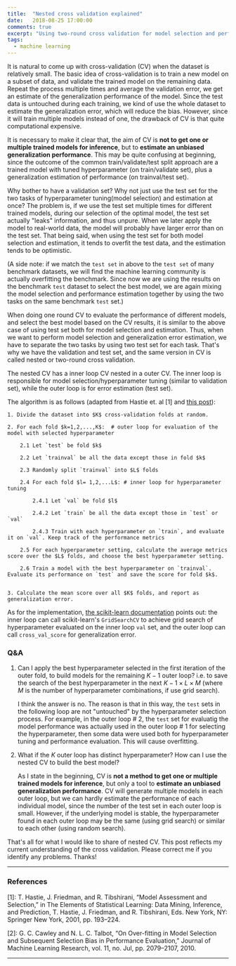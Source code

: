 ```yaml
---
title:  "Nested cross validation explained"
date:   2018-08-25 17:00:00
comments: true
excerpt: "Using two-round cross validation for model selection and performance evaluation."
tags:
  - machine learning
---
```


It is natural to come up with cross-validation (CV) when the dataset is relatively small. The basic idea of cross-validation is to train a new model on a subset of data, and validate the trained model on the remaining data. Repeat the process multiple times and average the validation error, we get an  estimate of the generalization performance of the model. Since the test data is untouched during each training, we kind of use the whole dataset to estimate the generalization error, which will reduce the bias. However, since it will train multiple models instead of one, the drawback of CV is that quite computational expensive.

It is necessary to make it clear that, the aim of CV is **not to get one or multiple trained models for inference**, but to **estimate an unbiased generalization performance**. This may be quite confusing at beginning, since the outcome of the common train/validate/test split approach are a trained model with tuned hyperparameter (on train/validate set), plus a generalization estimation of performance (on trainval/test set).

Why bother to have a validation set? Why not just use the test set for the two tasks of hyperparameter tuning(model selection) and estimation at once? The problem is, if we use the test set multiple times for different trained models, during our selection of the optimal model, the test set actually "leaks" information, and thus unpure. When we later apply the model to real-world data, the model will probably have larger error than on the test set. That being said, when using the test set for both model selection and estimation, it tends to overfit the test data, and the estimation tends to be optimistic.

(A side note: if we match the `test set` in above to the `test set` of many benchmark datasets, we will find the machine learning community is actually overfitting the benchmark. Since now we are using the results on the benchmark `test` dataset to select the best model, we are again mixing the model selection and performance estimation together by using the two tasks on the same benchmark `test` set.)

When doing one round CV to evaluate the performance of different models, and select the best model based on the CV results, it is similar to the above case of using test set both for model selection and estimation. Thus, when we want to perform model selection and generalization error estimation, we have to separate the two tasks by using two test set for each task. That's why we have the validation and test set, and the same version in CV is called nested or two-round cross validation.

The nested CV has a inner loop CV nested in a outer CV. The inner loop is responsible for model selection/hyperparameter tuning (similar to validation set), while the outer loop is for error estimation (test set).

The algorithm is as follows (adapted from Hastie et. al [1] and [this post](https://stats.stackexchange.com/questions/266225/step-by-step-explanation-of-k-fold-cross-validation-with-grid-search-to-optimise)):

```
1. Divide the dataset into $K$ cross-validation folds at random.

2. For each fold $k=1,2,...,K$:  # outer loop for evaluation of the model with selected hyperparameter

    2.1 Let `test` be fold $k$

    2.2 Let `trainval` be all the data except those in fold $k$

    2.3 Randomly split `trainval` into $L$ folds

    2.4 For each fold $l= 1,2,...L$: # inner loop for hyperparameter tuning

        2.4.1 Let `val` be fold $l$

        2.4.2 Let `train` be all the data except those in `test` or `val`

        2.4.3 Train with each hyperparameter on `train`, and evaluate it on `val`. Keep track of the performance metrics

    2.5 For each hyperparameter setting, calculate the average metrics score over the $L$ folds, and choose the best hyperparameter setting.

    2.6 Train a model with the best hyperparameter on `trainval`. Evaluate its performance on `test` and save the score for fold $k$.


3. Calculate the mean score over all $K$ folds, and report as generalization error.

```

As for the implementation, [the scikit-learn documentation](http://scikit-learn.org/stable/auto_examples/model_selection/plot_nested_cross_validation_iris.html) points out: the inner loop can call scikit-learn's `GridSearchCV` to achieve grid search of hyperparameter evaluated on the inner loop `val` set, and the outer loop can call `cross_val_score` for generalization error.


### Q&A

1. Can I apply the best hyperparameter selected in the first iteration of the outer fold, to build models for the remaining $K-1$ outer loop? i.e. to save the search of the best hyperparameter in the next $K-1 \times L \times M$ (where $M$ is the number of hyperparameter combinations, if use grid search).


    I think the answer is no. The reason is that in this way, the `test` sets in the following loop are not "untouched" by the hyperparameter selection process. For example, in the outer loop # $2$, the `test` set for evaluatig the model performance was actually used in the outer loop # $1$ for selecting the hyperparameter, then some data were used both for hyperparameter tuning and performance evaluation. This will cause overfitting.

2. What if the $K$ outer loop has distinct hyperparameter? How can I use the nested CV to build the best model?

    As I state in the beginning, CV is **not a method to get one or multiple trained models for inference**, but only a tool to **estimate an unbiased generalization performance**. CV will generate multiple models in each outer loop, but we can hardly estimate the performance of each individual model, since the number of the test set in each outer loop is small. However, if the underlying model is stable, the hyperparameter found in each outer loop may be the same (using grid search) or similar to each other (using random search).


That's all for what I would like to share of nested CV. This post reflects my current understanding of the cross validation. Please correct me if you identify any problems. Thanks!

---
### References

[1]: T. Hastie, J. Friedman, and R. Tibshirani, “Model Assessment and Selection,” in The Elements of Statistical Learning: Data Mining, Inference, and Prediction, T. Hastie, J. Friedman, and R. Tibshirani, Eds. New York, NY: Springer New York, 2001, pp. 193–224.


[2]: G. C. Cawley and N. L. C. Talbot, “On Over-fitting in Model Selection and Subsequent Selection Bias in Performance Evaluation,” Journal of Machine Learning Research, vol. 11, no. Jul, pp. 2079–2107, 2010.

---

